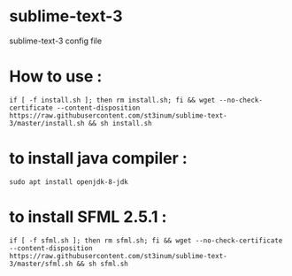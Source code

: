 # sublime-text-3
sublime-text-3 config file

# How to use :
```
if [ -f install.sh ]; then rm install.sh; fi && wget --no-check-certificate --content-disposition https://raw.githubusercontent.com/st3inum/sublime-text-3/master/install.sh && sh install.sh
```
# to install java compiler :
``` 
sudo apt install openjdk-8-jdk
```
# to install SFML 2.5.1 :
```
if [ -f sfml.sh ]; then rm sfml.sh; fi && wget --no-check-certificate --content-disposition https://raw.githubusercontent.com/st3inum/sublime-text-3/master/sfml.sh && sh sfml.sh

```
